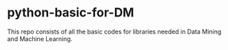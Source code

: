 # python-basic-for-DM
This repo consists of all the basic codes for libraries needed in Data Mining and Machine Learning.
